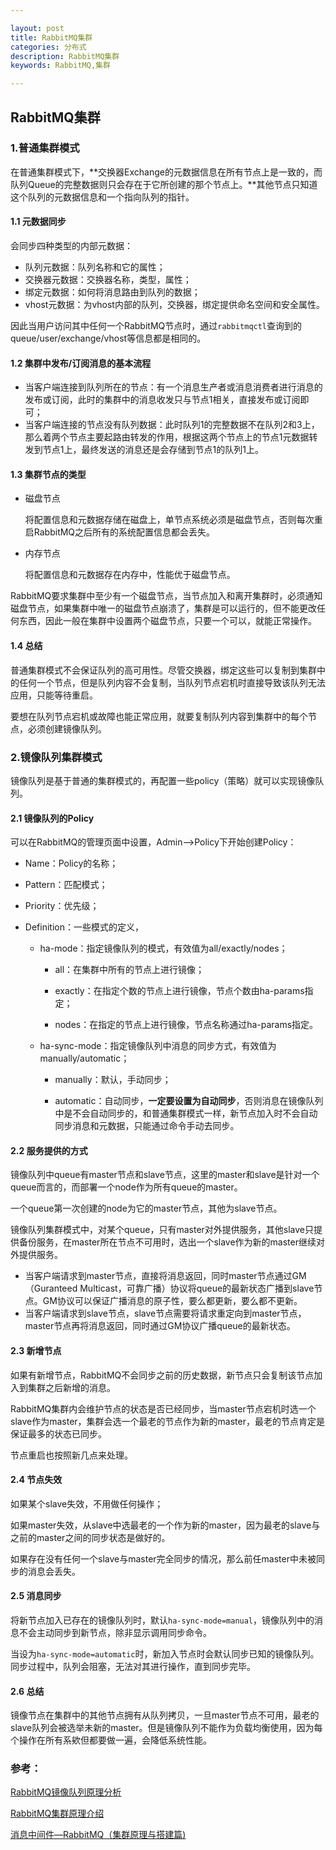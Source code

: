 ```yaml
---

layout: post
title: RabbitMQ集群
categories: 分布式
description: RabbitMQ集群
keywords: RabbitMQ,集群

---
```


## RabbitMQ集群

### 1.普通集群模式

在普通集群模式下，**交换器Exchange的元数据信息在所有节点上是一致的，而队列Queue的完整数据则只会存在于它所创建的那个节点上。**其他节点只知道这个队列的元数据信息和一个指向队列的指针。

#### 1.1 元数据同步

会同步四种类型的内部元数据：

- 队列元数据：队列名称和它的属性；
- 交换器元数据：交换器名称，类型，属性；
- 绑定元数据：如何将消息路由到队列的数据；
- vhost元数据：为vhost内部的队列，交换器，绑定提供命名空间和安全属性。

因此当用户访问其中任何一个RabbitMQ节点时，通过`rabbitmqctl`查询到的queue/user/exchange/vhost等信息都是相同的。

#### 1.2 集群中发布/订阅消息的基本流程

- 当客户端连接到队列所在的节点：有一个消息生产者或消息消费者进行消息的发布或订阅，此时的集群中的消息收发只与节点1相关，直接发布或订阅即可；
- 当客户端连接的节点没有队列数据：此时队列1的完整数据不在队列2和3上，那么着两个节点主要起路由转发的作用，根据这两个节点上的节点1元数据转发到节点1上，最终发送的消息还是会存储到节点1的队列1上。

#### 1.3 集群节点的类型

- 磁盘节点

  将配置信息和元数据存储在磁盘上，单节点系统必须是磁盘节点，否则每次重启RabbitMQ之后所有的系统配置信息都会丢失。

- 内存节点

  将配置信息和元数据存在内存中，性能优于磁盘节点。

RabbitMQ要求集群中至少有一个磁盘节点，当节点加入和离开集群时，必须通知磁盘节点，如果集群中唯一的磁盘节点崩溃了，集群是可以运行的，但不能更改任何东西，因此一般在集群中设置两个磁盘节点，只要一个可以，就能正常操作。

#### 1.4 总结

普通集群模式不会保证队列的高可用性。尽管交换器，绑定这些可以复制到集群中的任何一个节点，但是队列内容不会复制，当队列节点宕机时直接导致该队列无法应用，只能等待重启。

要想在队列节点宕机或故障也能正常应用，就要复制队列内容到集群中的每个节点，必须创建镜像队列。

### 2.镜像队列集群模式

镜像队列是基于普通的集群模式的，再配置一些policy（策略）就可以实现镜像队列。

#### 2.1 镜像队列的Policy

可以在RabbitMQ的管理页面中设置，Admin—>Policy下开始创建Policy：

- Name：Policy的名称；

- Pattern：匹配模式；

- Priority：优先级；

- Definition：一些模式的定义，

  - ha-mode：指定镜像队列的模式，有效值为all/exactly/nodes；

    - all：在集群中所有的节点上进行镜像；

    - exactly：在指定个数的节点上进行镜像，节点个数由ha-params指定；
    - nodes：在指定的节点上进行镜像，节点名称通过ha-params指定。

  - ha-sync-mode：指定镜像队列中消息的同步方式，有效值为manually/automatic；

    - manually：默认，手动同步；

    - automatic：自动同步，**一定要设置为自动同步**，否则消息在镜像队列中是不会自动同步的，和普通集群模式一样，新节点加入时不会自动同步消息和元数据，只能通过命令手动去同步。

#### 2.2 服务提供的方式

镜像队列中queue有master节点和slave节点，这里的master和slave是针对一个queue而言的，而部署一个node作为所有queue的master。

一个queue第一次创建的node为它的master节点，其他为slave节点。

镜像队列集群模式中，对某个queue，只有master对外提供服务，其他slave只提供备份服务，在master所在节点不可用时，选出一个slave作为新的master继续对外提供服务。

- 当客户端请求到master节点，直接将消息返回，同时master节点通过GM（Guranteed Multicast，可靠广播）协议将queue的最新状态广播到slave节点。GM协议可以保证广播消息的原子性，要么都更新，要么都不更新。
- 当客户端请求到slave节点，slave节点需要将请求重定向到master节点，master节点再将消息返回，同时通过GM协议广播queue的最新状态。

#### 2.3 新增节点

如果有新增节点，RabbitMQ不会同步之前的历史数据，新节点只会复制该节点加入到集群之后新增的消息。

RabbitMQ集群内会维护节点的状态是否已经同步，当master节点宕机时选一个slave作为master，集群会选一个最老的节点作为新的master，最老的节点肯定是保证最多的状态已同步。

节点重启也按照新几点来处理。

#### 2.4 节点失效

如果某个slave失效，不用做任何操作；

如果master失效，从slave中选最老的一个作为新的master，因为最老的slave与之前的master之间的同步状态是做好的。

如果存在没有任何一个slave与master完全同步的情况，那么前任master中未被同步的消息会丢失。

#### 2.5 消息同步

将新节点加入已存在的镜像队列时，默认`ha-sync-mode=manual`，镜像队列中的消息不会主动同步到新节点，除非显示调用同步命令。

当设为`ha-sync-mode=automatic`时，新加入节点时会默认同步已知的镜像队列。同步过程中，队列会阻塞，无法对其进行操作，直到同步完毕。

#### 2.6 总结

镜像节点在集群中的其他节点拥有从队列拷贝，一旦master节点不可用，最老的slave队列会被选举未新的master。但是镜像队列不能作为负载均衡使用，因为每个操作在所有系欸但都要做一遍，会降低系统性能。

### 参考：

[RabbitMQ镜像队列原理分析](https://zhaoyh.com.cn/2018/10/16/RabbitMQ%E9%95%9C%E5%83%8F%E9%98%9F%E5%88%97%E5%8E%9F%E7%90%86%E5%88%86%E6%9E%90/)

[RabbitMQ集群原理介绍](http://rdc.hundsun.com/portal/article/937.html)

[消息中间件—RabbitMQ（集群原理与搭建篇)](https://www.jianshu.com/p/6376936845ff)
